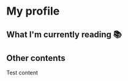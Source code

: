 # My profile
## What I'm currently reading 📚
<!-- GOODREADS-LIST:START -->
<!-- GOODREADS-LIST:END -->

## Other contents
Test content
